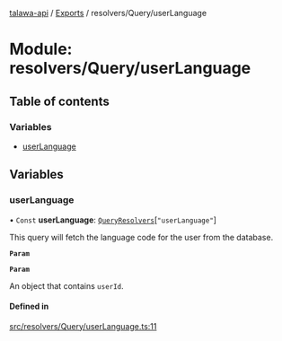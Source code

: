 [talawa-api](../README.md) / [Exports](../modules.md) / resolvers/Query/userLanguage

# Module: resolvers/Query/userLanguage

## Table of contents

### Variables

- [userLanguage](resolvers_Query_userLanguage.md#userlanguage)

## Variables

### userLanguage

• `Const` **userLanguage**: [`QueryResolvers`](types_generatedGraphQLTypes.md#queryresolvers)[``"userLanguage"``]

This query will fetch the language code for the user from the database.

**`Param`**

**`Param`**

An object that contains `userId`.

#### Defined in

[src/resolvers/Query/userLanguage.ts:11](https://github.com/PalisadoesFoundation/talawa-api/blob/3677888/src/resolvers/Query/userLanguage.ts#L11)
